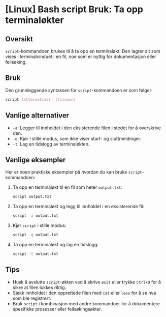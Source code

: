# [Linux] Bash script Bruk: Ta opp terminaløkter

## Oversikt
`script`-kommandoen brukes til å ta opp en terminaløkt. Den lagrer alt som vises i terminalvinduet i en fil, noe som er nyttig for dokumentasjon eller feilsøking.

## Bruk
Den grunnleggende syntaksen for `script`-kommandoen er som følger:

```bash
script [alternativer] [filnavn]
```

## Vanlige alternativer
- `-a`: Legger til innholdet i den eksisterende filen i stedet for å overskrive den.
- `-q`: Kjør i stille modus, som ikke viser start- og sluttmeldinger.
- `-t`: Lag en tidslogg av terminaløkten.

## Vanlige eksempler
Her er noen praktiske eksempler på hvordan du kan bruke `script`-kommandoen:

1. Ta opp en terminaløkt til en fil som heter `output.txt`:
   ```bash
   script output.txt
   ```

2. Ta opp en terminaløkt og legg til innholdet i en eksisterende fil:
   ```bash
   script -a output.txt
   ```

3. Kjør `script` i stille modus:
   ```bash
   script -q output.txt
   ```

4. Ta opp en terminaløkt og lag en tidslogg:
   ```bash
   script -t output.txt
   ```

## Tips
- Husk å avslutte `script`-økten ved å skrive `exit` eller trykke `Ctrl+D` for å sikre at filen lukkes riktig.
- Sjekk innholdet i den opprettede filen med `cat` eller `less` for å se hva som ble registrert.
- Bruk `script` i kombinasjon med andre kommandoer for å dokumentere spesifikke prosesser eller feilsøkingsøkter.